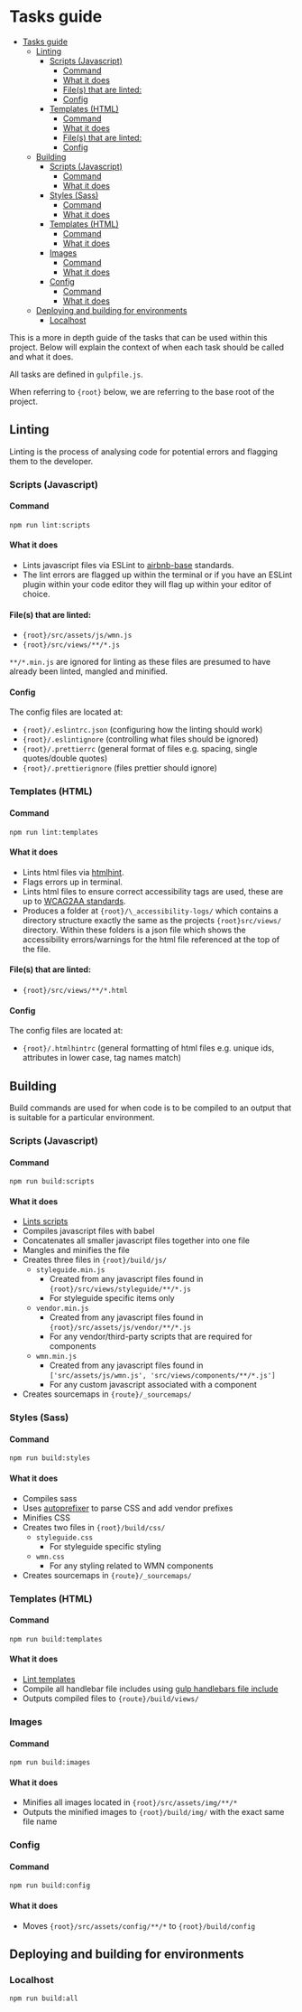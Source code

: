 # Tasks guide

- [Tasks guide](#tasks-guide)
  - [Linting](#linting)
    - [Scripts (Javascript)](#scripts-javascript)
      - [Command](#command)
      - [What it does](#what-it-does)
      - [File(s) that are linted:](#files-that-are-linted)
      - [Config](#config)
    - [Templates (HTML)](#templates-html)
      - [Command](#command-1)
      - [What it does](#what-it-does-1)
      - [File(s) that are linted:](#files-that-are-linted-1)
      - [Config](#config-1)
  - [Building](#building)
    - [Scripts (Javascript)](#scripts-javascript-1)
      - [Command](#command-2)
      - [What it does](#what-it-does-2)
    - [Styles (Sass)](#styles-sass)
      - [Command](#command-3)
      - [What it does](#what-it-does-3)
    - [Templates (HTML)](#templates-html-1)
      - [Command](#command-4)
      - [What it does](#what-it-does-4)
    - [Images](#images)
      - [Command](#command-5)
      - [What it does](#what-it-does-5)
    - [Config](#config-2)
      - [Command](#command-6)
      - [What it does](#what-it-does-6)
  - [Deploying and building for environments](#deploying-and-building-for-environments)
    - [Localhost](#localhost)


This is a more in depth guide of the tasks that can be used within this project. Below will explain the context of when each task should be called and what it does.

All tasks are defined in `gulpfile.js`.

When referring to `{root}` below, we are referring to the base root of the project.

## Linting

Linting is the process of analysing code for potential errors and flagging them to the developer.


### Scripts (Javascript)

#### Command

`npm run lint:scripts`

#### What it does

- Lints javascript files via ESLint to [airbnb-base](https://github.com/airbnb/javascript/tree/master/packages/eslint-config-airbnb-base) standards.
- The lint errors are flagged up within the terminal or if you have an ESLint plugin within your code editor they will flag up within your editor of choice.

#### File(s) that are linted:

- `{root}/src/assets/js/wmn.js`
- `{root}/src/views/**/*.js`

`**/*.min.js` are ignored for linting as these files are presumed to have already been linted, mangled and minified.

#### Config

The config files are located at:

- `{root}/.eslintrc.json` (configuring how the linting should work)
- `{root}/.eslintignore` (controlling what files should be ignored)
- `{root}/.prettierrc` (general format of files e.g. spacing, single quotes/double quotes)
- `{root}/.prettierignore` (files prettier should ignore)


### Templates (HTML)

#### Command

`npm run lint:templates`

#### What it does

- Lints html files via [htmlhint](https://www.npmjs.com/package/gulp-htmlhint).
- Flags errors up in terminal.
- Lints html files to ensure correct accessibility tags are used, these are up to [WCAG2AA standards](https://www.w3.org/WAI/GL/WCAG20/).
- Produces a folder at `{root}/\_accessibility-logs/` which contains a directory structure exactly the same as the projects `{root}src/views/` directory. Within these folders is a json file which shows the accessibility errors/warnings for the html file referenced at the top of the file.

#### File(s) that are linted:

- `{root}/src/views/**/*.html`

#### Config

The config files are located at:

- `{root}/.htmlhintrc` (general formatting of html files e.g. unique ids, attributes in lower case, tag names match)



## Building

Build commands are used for when code is to be compiled to an output that is suitable for a particular environment.

### Scripts (Javascript)

#### Command

`npm run build:scripts`

#### What it does

- [Lints scripts](#scripts-javascript)
- Compiles javascript files with babel
- Concatenates all smaller javascript files together into one file
- Mangles and minifies the file
- Creates three files in `{root}/build/js/`
  - `styleguide.min.js`
    - Created from any javascript files found in `{root}/src/views/styleguide/**/*.js`
    - For styleguide specific items only
  - `vendor.min.js`
    - Created from any javascript files found in `{root}/src/assets/js/vendor/**/*.js`
    - For any vendor/third-party scripts that are required for components
  - `wmn.min.js`
    - Created from any javascript files found in `['src/assets/js/wmn.js', 'src/views/components/**/*.js']`
    -  For any custom javascript associated with a component
- Creates sourcemaps in `{route}/_sourcemaps/`

### Styles (Sass)

#### Command
`npm run build:styles`

#### What it does
- Compiles sass
- Uses [autoprefixer](https://www.npmjs.com/package/gulp-autoprefixer) to parse CSS and add vendor prefixes
- Minifies CSS
- Creates two files in `{root}/build/css/`
  - `styleguide.css`
    - For styleguide specific styling
  - `wmn.css`
    - For any styling related to WMN components
- Creates sourcemaps in `{route}/_sourcemaps/`

### Templates (HTML)

#### Command
`npm run build:templates`

#### What it does
- [Lint templates](#templates-html)
- Compile all handlebar file includes using [gulp handlebars file include](https://www.npmjs.com/package/gulp-handlebars-file-include)
- Outputs compiled files to `{route}/build/views/`

### Images

#### Command
`npm run build:images`

#### What it does
- Minifies all images located in `{root}/src/assets/img/**/*`
- Outputs the minified images to `{root}/build/img/` with the exact same file name

### Config

#### Command
`npm run build:config`

#### What it does
- Moves `{root}/src/assets/config/**/*` to `{root}/build/config`

## Deploying and building for environments

### Localhost
`npm run build:all`